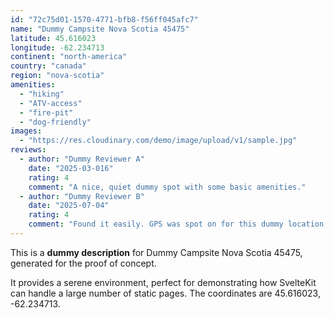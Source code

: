 ```yaml
---
id: "72c75d01-1570-4771-bfb8-f56ff045afc7"
name: "Dummy Campsite Nova Scotia 45475"
latitude: 45.616023
longitude: -62.234713
continent: "north-america"
country: "canada"
region: "nova-scotia"
amenities:
  - "hiking"
  - "ATV-access"
  - "fire-pit"
  - "dog-friendly"
images:
  - "https://res.cloudinary.com/demo/image/upload/v1/sample.jpg"
reviews:
  - author: "Dummy Reviewer A"
    date: "2025-03-016"
    rating: 4
    comment: "A nice, quiet dummy spot with some basic amenities."
  - author: "Dummy Reviewer B"
    date: "2025-07-04"
    rating: 4
    comment: "Found it easily. GPS was spot on for this dummy location."
---
```


This is a **dummy description** for Dummy Campsite Nova Scotia 45475, generated for the proof of concept.

It provides a serene environment, perfect for demonstrating how SvelteKit can handle a large number of static pages. The coordinates are 45.616023, -62.234713.
